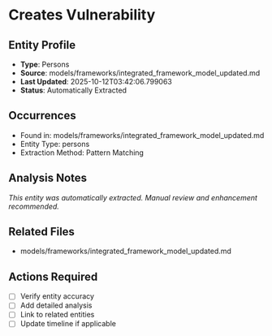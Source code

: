 # Creates Vulnerability

## Entity Profile
- **Type**: Persons
- **Source**: models/frameworks/integrated_framework_model_updated.md
- **Last Updated**: 2025-10-12T03:42:06.799063
- **Status**: Automatically Extracted

## Occurrences
- Found in: models/frameworks/integrated_framework_model_updated.md
- Entity Type: persons
- Extraction Method: Pattern Matching

## Analysis Notes
*This entity was automatically extracted. Manual review and enhancement recommended.*

## Related Files
- models/frameworks/integrated_framework_model_updated.md

## Actions Required
- [ ] Verify entity accuracy
- [ ] Add detailed analysis
- [ ] Link to related entities
- [ ] Update timeline if applicable
